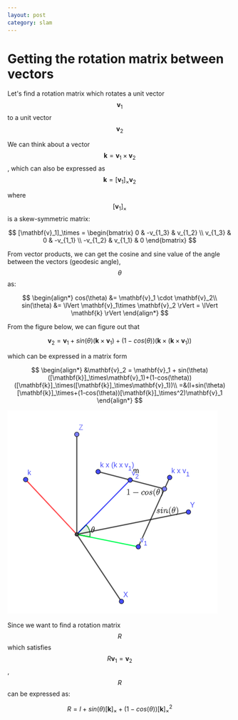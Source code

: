 ```yaml
---
layout: post
category: slam
---
```


# Getting the rotation matrix between vectors

Let's find a rotation matrix which rotates a unit vector $$\mathbf{v}_1$$ to a unit vector $$\mathbf{v}_2$$

We can think about a vector $$\mathbf{k} = \mathbf{v}_1 \times \mathbf{v}_2$$, which can also be expressed as $$\mathbf{k} = [\mathbf{v}_1]_\times\mathbf{v}_2$$

where $$[\mathbf{v}_1]_\times$$ is a skew-symmetric matrix:

$$
[\mathbf{v}_1]_\times = \begin{bmatrix}
0 & -v_{1_3} & v_{1_2} \\
v_{1_3} & 0 & -v_{1_1} \\
-v_{1_2} & v_{1_1} & 0
\end{bmatrix}
$$

From vector products, we can get the cosine and sine value of the angle between the vectors (geodesic angle), $$\theta$$ as:

$$
\begin{align*}
cos(\theta) &= \mathbf{v}_1 \cdot \mathbf{v}_2\\
sin(\theta) &= \lVert \mathbf{v}_1\times \mathbf{v}_2 \rVert = \lVert \mathbf{k} \rVert
\end{align*}
$$

From the figure below, we can figure out that

$$
\mathbf{v}_2 = \mathbf{v}_1 + sin(\theta)(\mathbf{k}\times\mathbf{v}_1)+(1-cos(\theta))(\mathbf{k}\times(\mathbf{k}\times\mathbf{v}_1))
$$

which can be expressed in a matrix form

$$
\begin{align*}
&\mathbf{v}_2 = \mathbf{v}_1 + sin(\theta)([\mathbf{k}]_\times\mathbf{v}_1)+(1-cos(\theta))([\mathbf{k}]_\times([\mathbf{k}]_\times\mathbf{v}_1))\\
=&(I+sin(\theta)[\mathbf{k}]_\times+(1-cos(\theta))[\mathbf{k}]_\times^2)\mathbf{v}_1
\end{align*}
$$

![v1 to v2](../../assets/images/gravity_odom_correction/v1_to_v2.png)

Since we want to find a rotation matrix $$R$$ which satisfies $$R\mathbf{v}_1 = \mathbf{v}_2$$, $$R$$ can be expressed as:

$$
R = I + sin(\theta)[\mathbf{k}]_\times + (1-cos(\theta))[\mathbf{k}]_\times^2
$$